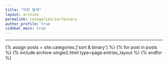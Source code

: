 ```yaml
---
title: "이진 탐색"
layout: archive
permalink: categories/sortbinary
author_profile: true
sidebar_main: true
---
```


<!-- 공백이 포함되어 있는 카테고리 이름의 경우 site.categories.['a b c'] 이런식으로! -->

***

{% assign posts = site.categories.['sort & binary'] %}
{% for post in posts %} {% include archive-single2.html type=page.entries_layout %} {% endfor %}